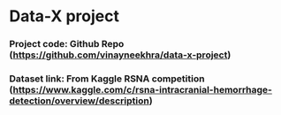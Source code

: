 # Data-X project

### Project code: Github Repo (https://github.com/vinayneekhra/data-x-project)

### Dataset link: From Kaggle RSNA competition (https://www.kaggle.com/c/rsna-intracranial-hemorrhage-detection/overview/description)

